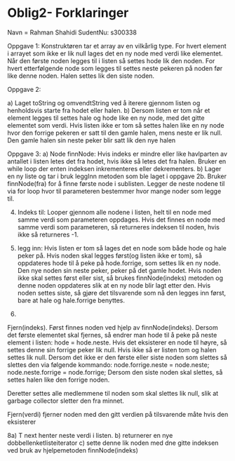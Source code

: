 # Oblig2- Forklaringer

Navn = Rahman Shahidi
SudentNu: s300338


Oppgave 1:
Konstruktøren tar et array av en vilkårlig type. For hvert element i arrayet som ikke er lik null lages det en ny node med verdi like elementet. Når den første noden legges til i listen så settes hode lik den noden. For hvert etterfølgende node som legges til settes neste pekeren på noden før like denne noden.
Halen settes lik den siste noden.

Oppgave 2:

a)	Laget toString og omvendtString ved å iterere gjennom listen og henholdsvis starte fra hodet eller halen. 
b)	Dersom listen er tom når et element legges til settes hale og hode like en ny node, med det gitte
elementet som verdi. Hvis listen ikke er tom så settes halen like en ny node hvor den forrige
pekeren er satt til den gamle halen, mens neste er lik null. Den gamle halen sin neste peker blir satt lik den nye halen

Oppgave 3:
a) Node<T> finnNode: Hvis indeks er mindre eller like havlparten av antallet i listen letes det fra hodet, hvis ikke så letes det fra halen. Bruker en while loop der enten indeksen inkrementeres eller dekrementers. 
b) Lager en ny liste og tar i bruk leggInn metoden som ble laget i oppgave 2b. Bruker finnNode(fra) for å finne første node i sublisten. Legger de neste nodene til via for loop hvor til parameteren bestemmer hvor mange noder som legge til.

4) Indeks til: 
Looper gjennom alle nodene i listen, helt til en node med samme verdi som parameteren oppdages.
Hvis det finnes en node med samme verdi som parameteren, så returneres indeksen til noden, hvis ikke så returneres -1.

5) legg inn:
Hvis listen er tom så lages det en node som både hode og hale peker på.
Hvis noden skal legges først(og listen ikke er tom), så oppdateres hode til å peke på hode.forrige, som settes lik en ny node. Den nye noden sin neste peker, peker på det gamle hodet. 
Hvis noden ikke skal settes først eller sist, så brukes finnNode(indeks) metoden og denne noden oppdateres slik at en ny node blir lagt etter den.
Hvis noden settes siste, så gjøre det tilsvarende som nå den legges inn først, bare at hale og hale.forrige benyttes.

6)
Fjern(indeks). Først finnes noden ved hjelp av finnNode(indeks).
Dersom det første elementet skal fjernes, så endrer man hode til å peke på neste element i listen: hode = hode.neste. Hvis det eksisterer en node til høyre, så settes denne sin forrige peker lik null. Hvis ikke så er listen tom og halen settes lik null. 
Dersom det ikke er den første eller siste noden som slettes så slettes den via følgende kommando:
node.forrige.neste = node.neste;
node.neste.forrige = node.forrige;
Dersom den siste noden skal slettes, så settes halen like den forrige noden. 

Deretter settes alle medlemmene til noden som skal slettes lik null, slik at garbage collector sletter den fra minnet.

Fjern(verdi) fjerner noden med den gitt verdien på tilsvarende måte hvis den eksisterer

8a)
T next henter neste verdi i listen.
b)
returnerer en nye dobbellenketlisteiterator
c) 
sette denne lik noden med dne gitte indeksen ved bruk av hjelpemetoden finnNode(indeks)






